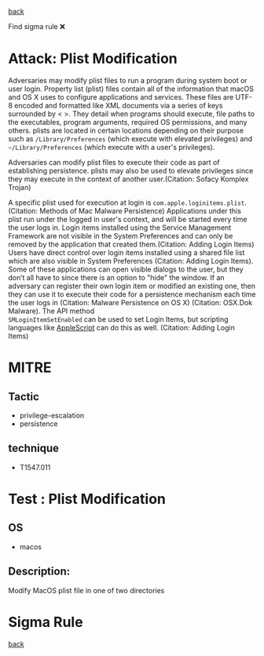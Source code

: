
[back](../index.md)

Find sigma rule :x: 

# Attack: Plist Modification 

Adversaries may modify plist files to run a program during system boot or user login. Property list (plist) files contain all of the information that macOS and OS X uses to configure applications and services. These files are UTF-8 encoded and formatted like XML documents via a series of keys surrounded by < >. They detail when programs should execute, file paths to the executables, program arguments, required OS permissions, and many others. plists are located in certain locations depending on their purpose such as <code>/Library/Preferences</code> (which execute with elevated privileges) and <code>~/Library/Preferences</code> (which execute with a user's privileges). 

Adversaries can modify plist files to execute their code as part of establishing persistence. plists may also be used to elevate privileges since they may execute in the context of another user.(Citation: Sofacy Komplex Trojan) 

A specific plist used for execution at login is <code>com.apple.loginitems.plist</code>.(Citation: Methods of Mac Malware Persistence) Applications under this plist run under the logged in user's context, and will be started every time the user logs in. Login items installed using the Service Management Framework are not visible in the System Preferences and can only be removed by the application that created them.(Citation: Adding Login Items) Users have direct control over login items installed using a shared file list which are also visible in System Preferences (Citation: Adding Login Items). Some of these applications can open visible dialogs to the user, but they don’t all have to since there is an option to "hide" the window. If an adversary can register their own login item or modified an existing one, then they can use it to execute their code for a persistence mechanism each time the user logs in (Citation: Malware Persistence on OS X) (Citation: OSX.Dok Malware). The API method <code> SMLoginItemSetEnabled</code> can be used to set Login Items, but scripting languages like [AppleScript](https://attack.mitre.org/techniques/T1059/002) can do this as well. (Citation: Adding Login Items)

# MITRE
## Tactic
  - privilege-escalation
  - persistence


## technique
  - T1547.011


# Test : Plist Modification
## OS
  - macos


## Description:
Modify MacOS plist file in one of two directories


# Sigma Rule


[back](../index.md)
